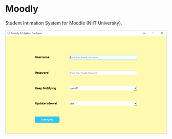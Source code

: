 # Moodly
Student Intimation System for Moodle (NIIT University).

![Moodly Configure](https://github.com/AkshayAgarwal007/Moodly/blob/master/img/config.png "Moodly Configure")
